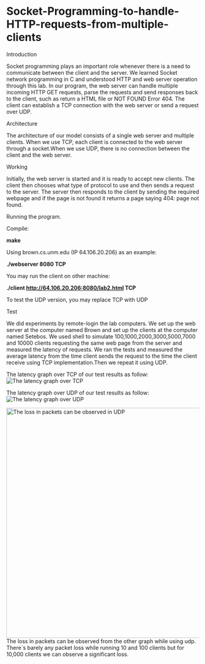 # Socket-Programming-to-handle-HTTP-requests-from-multiple-clients
Introduction

Socket programming plays an important role whenever there is a need to communicate between the client and the server. We learned Socket network programming in C and understood HTTP and web server operation through this lab. In our program, the web server can handle multiple incoming HTTP GET requests, parse the requests and send responses back to the client, such as return a HTML file or NOT FOUND Error 404. The client can establish a TCP connection with the web server or send a request over UDP.

Architecture

The architecture of our model consists of a single web server and multiple clients. When we use TCP, each client is connected to the web server through a socket.When we use UDP, there is no connection between the client and the web server.

Working

Initially, the web server is started and it is ready to accept new clients. The client then chooses what type of protocol to use and then sends a request to the server. The server then responds to the client by sending the required webpage and if the page is not found it returns a page saying 404: page not found.

Running the program.

Compile: 

**make**

Using brown.cs.unm.edu (IP 64.106.20.206) as an example:

**./webserver 8080 TCP**

You may run the client on other machine:

**./client http://64.106.20.206:8080/lab2.html TCP**

To test the UDP version, you may replace TCP with UDP

Test

We did experiments by remote-login the lab computers. We set up the web server at the computer named Brown and set up the clients at the computer named Setebos. We used shell to simulate 100,1000,2000,3000,5000,7000 and 10000 clients requesting the same web page from the server and measured the latency of requests. We ran the tests and measured the average latency from the time client sends the request to the time the client receive using TCP implementation.Then we repeat it using UDP.

The latency graph over TCP of our test results as follow:
![The latency graph over TCP](https://user-images.githubusercontent.com/33234287/127382284-9f99def5-9ad0-46ae-9947-51043a5da857.png)

The latency graph over UDP of our test results as follow:
![The latency graph over UDP](https://user-images.githubusercontent.com/33234287/127382317-219fc16c-db14-448b-a3ff-21d368581d38.png)

<img width="601" alt="The loss in packets can be observed in UDP" src="https://user-images.githubusercontent.com/33234287/127382345-8d9a0594-eeeb-40e8-9157-f5a8b82384d2.png">
The loss in packets can be observed from the other graph while using udp. There`s barely any packet loss while running 10 and 100 clients but for 10,000 clients we can observe a significant loss.


